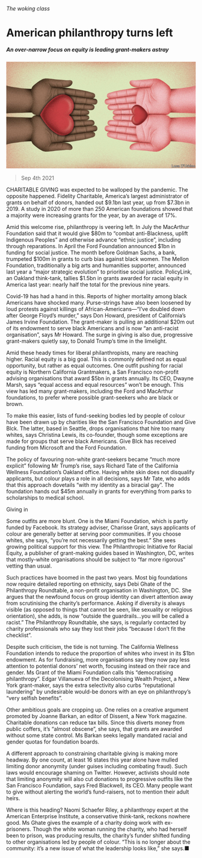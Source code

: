 ###### The woking class

# American philanthropy turns left 

##### An over-narrow focus on equity is leading grant-makers astray 

![image](images/20210904_USD001_0.jpg) 

> Sep 4th 2021 

CHARITABLE GIVING was expected to be walloped by the pandemic. The opposite happened. Fidelity Charitable, America’s largest administrator of grants on behalf of donors, handed out $9.1bn last year, up from $7.3bn in 2019. A study in 2020 of more than 250 American foundations showed that a majority were increasing grants for the year, by an average of 17%.

Amid this welcome rise, philanthropy is veering left. In July the MacArthur Foundation said that it would give $80m to “combat anti-Blackness, uplift Indigenous Peoples” and otherwise advance “ethnic justice”, including through reparations. In April the Ford Foundation announced $1bn in funding for social justice. The month before Goldman Sachs, a bank, trumpeted $100m in grants to curb bias against black women. The Mellon Foundation, traditionally a big arts and humanities supporter, announced last year a “major strategic evolution” to prioritise social justice. PolicyLink, an Oakland think-tank, tallies $1.5bn in grants awarded for racial equity in America last year: nearly half the total for the previous nine years.


Covid-19 has had a hand in this. Reports of higher mortality among black Americans have shocked many. Purse-strings have also been loosened by loud protests against killings of African-Americans—“I’ve doubled down after George Floyd’s murder,” says Don Howard, president of California’s James Irvine Foundation. The grant-maker is pulling an additional $20m out of its endowment to serve black Americans and is now “an anti-racist organisation”, says Mr Howard. The surge in giving is also due, progressive grant-makers quietly say, to Donald Trump’s time in the limelight.

Amid these heady times for liberal philanthropists, many are reaching higher. Racial equity is a big goal. This is commonly defined not as equal opportunity, but rather as equal outcomes. One outfit pushing for racial equity is Northern California Grantmakers, a San Francisco non-profit advising organisations that award $5bn in grants annually. Its CEO, Dwayne Marsh, says “equal access and equal resources” won’t be enough. This view has led many grant-makers, including the Ford and MacArthur foundations, to prefer where possible grant-seekers who are black or brown.

To make this easier, lists of fund-seeking bodies led by people of colour have been drawn up by charities like the San Francisco Foundation and Give Blck. The latter, based in Seattle, drops organisations that hire too many whites, says Christina Lewis, its co-founder, though some exceptions are made for groups that serve black Americans. Give Blck has received funding from Microsoft and the Ford Foundation.

The policy of favouring non-white grant-seekers became “much more explicit” following Mr Trump’s rise, says Richard Tate of the California Wellness Foundation’s Oakland office. Having white skin does not disqualify applicants, but colour plays a role in all decisions, says Mr Tate, who adds that this approach dovetails “with my identity as a biracial gay”. The foundation hands out $45m annually in grants for everything from parks to scholarships to medical school.

Giving in

Some outfits are more blunt. One is the Miami Foundation, which is partly funded by Facebook. Its strategy adviser, Charisse Grant, says applicants of colour are generally better at serving poor communities. If you choose whites, she says, “you’re not necessarily getting the best.” She sees growing political support for this view. The Philanthropic Initiative for Racial Equity, a publisher of grant-making guides based in Washington, DC, writes that mostly-white organisations should be subject to “far more rigorous” vetting than usual.

Such practices have boomed in the past two years. Most big foundations now require detailed reporting on ethnicity, says Debi Ghate of the Philanthropy Roundtable, a non-profit organisation in Washington, DC. She argues that the newfound focus on group identity can divert attention away from scrutinising the charity’s performance. Asking if diversity is always visible (as opposed to things that cannot be seen, like sexuality or religious orientation), she adds, is now “outside the guardrails…you will be called a racist.” The Philanthropy Roundtable, she says, is regularly contacted by charity professionals who say they lost their jobs “because I don’t fit the checklist”.

Despite such criticism, the tide is not turning. The California Wellness Foundation intends to reduce the proportion of whites who invest in its $1bn endowment. As for fundraising, more organisations say they now pay less attention to potential donors’ net worth, focusing instead on their race and gender. Ms Grant of the Miami Foundation calls this “democratising philanthropy”. Edgar Villanueva of the Decolonising Wealth Project, a New York grant-maker, says the extra selectivity also curbs “reputational laundering” by undesirable would-be donors with an eye on philanthropy’s “very selfish benefits”.

Other ambitious goals are cropping up. One relies on a creative argument promoted by Joanne Barkan, an editor of Dissent, a New York magazine. Charitable donations can reduce tax bills. Since this diverts money from public coffers, it’s “almost obscene”, she says, that grants are awarded without some state control. Ms Barkan seeks legally mandated racial and gender quotas for foundation boards.

A different approach to constraining charitable giving is making more headway. By one count, at least 16 states this year alone have mulled limiting donor anonymity (under guises including combating fraud). Such laws would encourage shaming on Twitter. However, activists should note that limiting anonymity will also cut donations to progressive outfits like the San Francisco Foundation, says Fred Blackwell, its CEO. Many people want to give without alerting the world’s fund-raisers, not to mention their adult heirs.

Where is this heading? Naomi Schaefer Riley, a philanthropy expert at the American Enterprise Institute, a conservative think-tank, reckons nowhere good. Ms Ghate gives the example of a charity doing work with ex-prisoners. Though the white woman running the charity, who had herself been to prison, was producing results, the charity’s funder shifted funding to other organisations led by people of colour. “This is no longer about the community: it’s a new issue of what the leadership looks like,” she says.■

